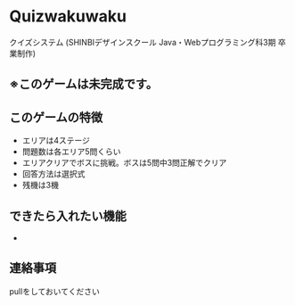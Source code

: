 # Quizwakuwaku
クイズシステム (SHINBIデザインスクール Java・Webプログラミング科3期 卒業制作)

## ※このゲームは未完成です。

## このゲームの特徴
- エリアは4ステージ
- 問題数は各エリア5問くらい
- エリアクリアでボスに挑戦。ボスは5問中3問正解でクリア
- 回答方法は選択式
- 残機は3機

## できたら入れたい機能
- 



## 連絡事項
pullをしておいてください
